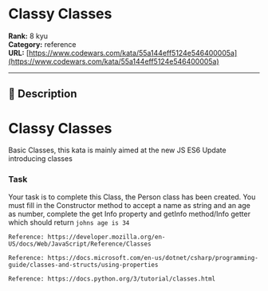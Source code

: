 # Classy Classes

**Rank:** 8 kyu  
**Category:** reference  
**URL:** [https://www.codewars.com/kata/55a144eff5124e546400005a](https://www.codewars.com/kata/55a144eff5124e546400005a)

---

## 📝 Description

# Classy Classes 

Basic Classes, this kata is mainly aimed at the new JS ES6 Update introducing classes

### Task 

Your task is to complete this Class, the Person class has been created. You must fill in the Constructor method to accept a name as string and an age as number, complete the get Info property and getInfo method/Info getter which should return <code>johns age is 34</code>

```if:javascript
Reference: https://developer.mozilla.org/en-US/docs/Web/JavaScript/Reference/Classes
```
```if:csharp
Reference: https://docs.microsoft.com/en-us/dotnet/csharp/programming-guide/classes-and-structs/using-properties
```
```if:python
Reference: https://docs.python.org/3/tutorial/classes.html
```
